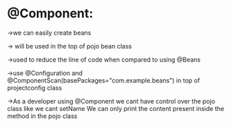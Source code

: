 @Component: 
============

->we can easily create beans

-> will be used in the top of pojo bean class

->used to reduce the line of code when compared to using @Beans

->use @Configuration and @ComponentScan(basePackages="com.example.beans") in top of  projectconfig class

->As a developer using @Component we cant have control over the pojo class like we cant setName 
We can only print the content present inside the method in the pojo class
